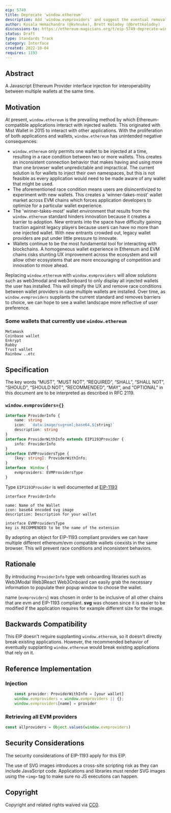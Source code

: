 ```yaml
---
eip: 5749
title: Deprecate 'window.ethereum'
description: Add 'window.evmproviders' and suggest the eventual removal of 'window.ethereum'
author: Kosala Hemachandra (@kvhnuke), Brett Kolodny (@brettkolodny)
discussions-to: https://ethereum-magicians.org/t/eip-5749-deprecate-window-ethereum/11195
status: Draft
type: Standards Track
category: Interface
created: 2022-10-04
requires: 1193
---
```



## Abstract

A Javascript Ethereum Provider interface injection for interoperability between multiple wallets at the same time.

## Motivation

At present, `window.ethereum` is the prevailing method by which Ethereum-compatible applications interact with injected wallets. This originated with Mist Wallet in 2015 to interact with other applications. With the proliferation of both applications and wallets, `window.ethereum` has unintended negative consequences:

- `window.ethereum` only permits one wallet to be injected at a time, resulting in a race condition between two or more wallets. This creates an inconsistent connection behavior that makes having and using more than one browser wallet unpredictable and impractical. The current solution is for wallets to inject their own namespaces, but this is not feasible as every application would need to be made aware of any wallet that might be used.
- The aforementioned race condition means users are disincentivized to experiment with new wallets. This creates a 'winner-takes-most' wallet market across EVM chains which forces application developers to optimize for a particular wallet experience.
- The 'winner-takes-most' wallet environment that results from the `window.ethereum` standard hinders innovation because it creates a barrier to adoption. New entrants into the space have difficulty gaining traction against legacy players because users can have no more than one injected wallet. With new entrants crowded out, legacy wallet providers are put under little pressure to innovate.
- Wallets continue to be the most fundamental tool for interacting with blockchains. A homogeneous wallet experience in Ethereum and EVM chains risks stunting UX improvement across the ecosystem and will allow other ecosystems that are more encouraging of competition and innovation to move ahead. 

Replacing `window.ethereum` with `window.evmproviders` will allow solutions such as web3modal and web3onboard to only display all injected wallets the user has installed. This will simpify the UX and remove race conditions between wallet providers in case multiple wallets are installed. Over time, as `window.evmproviders` supplants the current standard and removes barriers to choice, we can hope to see a wallet landscape more reflective of user preference.

### Some wallets that currently use `window.ethereum`
	Metamask
	Coinbase wallet
	Enkrypt
	Rabby
	Trust wallet
	Rainbow ..etc

## Specification
The key words “MUST”, “MUST NOT”, “REQUIRED”, “SHALL”, “SHALL NOT”, “SHOULD”, “SHOULD NOT”, “RECOMMENDED”, “MAY”, and “OPTIONAL” in this document are to be interpreted as described in RFC 2119.

### `window.evmproviders={}`

```typescript
interface ProviderInfo {
	name: string
	icon:  `data:image/svg+xml;base64,${string}`
	description: string
}
interface ProviderWithInfo extends EIP1193Provider {
	info: ProviderInfo
}
interface EVMProvidersType {
	[key: string]: ProviderWithInfo;
}
interface  Window {
	evmproviders: EVMProvidersType
}
```

Type `EIP1193Provider` is well documented at [EIP-1193](./eip-1193.md)

```
interface ProviderInfo

name: Name of the Wallet
icon: base64 encoded svg image
description: Description for your wallet
```

```
interface EVMProvidersType
key is RECOMMENDED to be the name of the extension
```

By adopting an object for EIP-1193 compliant providers we can have multiple different ethereum/evm compatible wallets coexists in the same browser. This will prevent race conditions and inconsistent behaviors.

## Rationale
By introducing `ProviderInfo` type web onboarding libraries such as 
	Web3Modal
	Web3React
	Web3Onboard
can easily grab the necessary information to populate their popup window to choose the wallet. 

name (`evmproviders`)  was chosen in order to be inclusive of all other chains that are evm and EIP-1193 compliant. 
**svg** was chosen since it is easier to be modified if the application requires for example different size for the image. 

## Backwards Compatibility
This EIP doesn't require supplanting `window.ethereum`, so it doesn't directly break existing applications. However, the recommended behavior of eventually supplanting `window.ethereum` would break existing applications that rely on it.


## Reference Implementation

### Injection

```typescript
	const provider: ProviderWithInfo = [your wallet]
	window.evmproviders = window.evmproviders || {};
	window.evmproviders[name] = provider
```

### Retrieving all EVM providers

```typescript
const allproviders = Object.values(window.evmproviders)
```

## Security Considerations

The security considerations of EIP-1193 apply for this EIP. 

The use of SVG images introduces a cross-site scripting risk as they can include JavaScript code. Applications and libraries must render SVG images using the `<img>` tag to make sure no JS executions can happen. 

## Copyright
Copyright and related rights waived via [CC0](../LICENSE.md).
